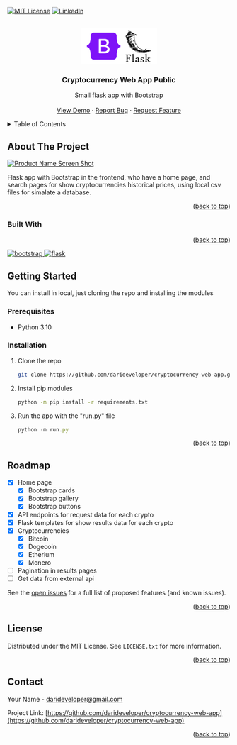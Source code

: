 <!-- Improved compatibility of back to top link: See: https://github.com/darideveloper/cryptocurrency-web-app/pull/73 -->
<a name="readme-top"></a>
<!--
*** Thanks for checking out the Best-README-Template. If you have a suggestion
*** that would make this better, please fork the repo and create a pull request
*** or simply open an issue with the tag "enhancement".
*** Don't forget to give the project a star!
*** Thanks again! Now go create something AMAZING! :D
-->



<!-- PROJECT SHIELDS -->
<!--
*** I'm using markdown "reference style" links for readability.
*** Reference links are enclosed in brackets [ ] instead of parentheses ( ).
*** See the bottom of this document for the declaration of the reference variables
*** for contributors-url, forks-url, etc. This is an optional, concise syntax you may use.
*** https://www.markdownguide.org/basic-syntax/#reference-style-links
-->
[![MIT License][license-shield]][license-url]
[![LinkedIn][linkedin-shield]][linkedin-url]



<!-- PROJECT LOGO -->
<br />
<div align="center">
  <a href="https://github.com/darideveloper/cryptocurrency-web-app">
    <img src="./static/imgs/logo.png" alt="Logo" height="80">
  </a>

  <h3 align="center">Cryptocurrency Web App
Public</h3>

  <p align="center">
    Small flask app with Bootstrap
    <br />
    <br />
    <a href="https://cryptocurrency-web-app.onrender.com">View Demo</a>
    ·
    <a href="https://github.com/darideveloper/cryptocurrency-web-app/issues">Report Bug</a>
    ·
    <a href="https://github.com/darideveloper/cryptocurrency-web-app/issues">Request Feature</a>
  </p>
</div>



<!-- TABLE OF CONTENTS -->
<details>
  <summary>Table of Contents</summary>
  <ol>
    <li>
      <a href="#about-the-project">About The Project</a>
      <ul>
        <li><a href="#built-with">Built With</a></li>
      </ul>
    </li>
    <li>
      <a href="#getting-started">Getting Started</a>
      <ul>
        <li><a href="#prerequisites">Prerequisites</a></li>
        <li><a href="#installation">Installation</a></li>
      </ul>
    </li>
    <li><a href="#usage">Usage</a></li>
    <li><a href="#roadmap">Roadmap</a></li>
    <li><a href="#license">License</a></li>
    <li><a href="#contact">Contact</a></li>
  </ol>
</details>



<!-- ABOUT THE PROJECT -->
## About The Project

[![Product Name Screen Shot][product-screenshot]](https://example.com)

Flask app with Bootstrap in the frontend, who have a home page, and search pages for show cryptocurrencies historical prices, using local csv files for simalate a database.

<p align="right">(<a href="#readme-top">back to top</a>)</p>



### Built With



<p align="right">(<a href="#readme-top">back to top</a>)</p>

<a href="https://getbootstrap.com/">
  <img src="https://cdn.svgporn.com/logos/bootstrap.svg" width="60" alt="bootstrap" title="bootstrap">
</a>
<a href="https://flask.palletsprojects.com/en/2.2.x/">
  <img src="https://cdn.svgporn.com/logos/flask.svg" width="50" alt="flask" title="flask">
</a>

<!-- GETTING STARTED -->
## Getting Started

You can install in local, just cloning the repo and installing the modules

### Prerequisites

* Python 3.10

### Installation

1. Clone the repo
   ```sh
   git clone https://github.com/darideveloper/cryptocurrency-web-app.git
   ```
2. Install pip modules
    ```sh
    python -m pip install -r requirements.txt
    ```
3. Run the app with the "run.py" file
   ```js
   python -m run.py
   ```

<p align="right">(<a href="#readme-top">back to top</a>)</p>

<!-- ROADMAP -->
## Roadmap

- [x] Home page
  - [x] Bootstrap cards
  - [x] Bootstrap gallery
  - [x] Bootstrap buttons
- [x] API endpoints for request data for each crypto
- [x] Flask templates for show results data for each crypto
- [x] Cryptocurrencies
  - [x] Bitcoin
  - [x] Dogecoin
  - [x] Etherium
  - [x] Monero
- [ ] Pagination in results pages
- [ ] Get data from external api

See the [open issues](https://github.com/darideveloper/cryptocurrency-web-app/issues) for a full list of proposed features (and known issues).

<p align="right">(<a href="#readme-top">back to top</a>)</p>


<!-- LICENSE -->
## License

Distributed under the MIT License. See `LICENSE.txt` for more information.

<p align="right">(<a href="#readme-top">back to top</a>)</p>



<!-- CONTACT -->
## Contact

Your Name - darideveloper@gmail.com

Project Link: [https://github.com/darideveloper/cryptocurrency-web-app](https://github.com/darideveloper/cryptocurrency-web-app)

<p align="right">(<a href="#readme-top">back to top</a>)</p>


<!-- MARKDOWN LINKS & IMAGES -->
<!-- https://www.markdownguide.org/basic-syntax/#reference-style-links -->
[contributors-shield]: https://img.shields.io/github/contributors/othneildrew/Best-README-Template.svg?style=for-the-badge
[contributors-url]: https://github.com/darideveloper/cryptocurrency-web-app/graphs/contributors
[forks-shield]: https://img.shields.io/github/forks/othneildrew/Best-README-Template.svg?style=for-the-badge
[forks-url]: https://github.com/darideveloper/cryptocurrency-web-app/network/members
[stars-shield]: https://img.shields.io/github/stars/othneildrew/Best-README-Template.svg?style=for-the-badge
[stars-url]: https://github.com/darideveloper/cryptocurrency-web-app/stargazers
[issues-shield]: https://img.shields.io/github/issues/othneildrew/Best-README-Template.svg?style=for-the-badge
[issues-url]: https://github.com/darideveloper/cryptocurrency-web-app/issues
[license-shield]: https://img.shields.io/github/license/othneildrew/Best-README-Template.svg?style=for-the-badge
[license-url]: https://github.com/darideveloper/cryptocurrency-web-app/blob/master/LICENSE.txt
[linkedin-shield]: https://img.shields.io/badge/-LinkedIn-black.svg?style=for-the-badge&logo=linkedin&colorB=555
[linkedin-url]: https://linkedin.com/in/othneildrew
[product-screenshot]: ./static/imgs/screenshot.gif
[Next-url]: https://nextjs.org/
[React.js]: https://img.shields.io/badge/React-20232A?style=for-the-badge&logo=react&logoColor=61DAFB
[React-url]: https://reactjs.org/
[Vue.js]: https://img.shields.io/badge/Vue.js-35495E?style=for-the-badge&logo=vuedotjs&logoColor=4FC08D
[Vue-url]: https://vuejs.org/
[Angular.io]: https://img.shields.io/badge/Angular-DD0031?style=for-the-badge&logo=angular&logoColor=white
[Angular-url]: https://angular.io/
[Svelte.dev]: https://img.shields.io/badge/Svelte-4A4A55?style=for-the-badge&logo=svelte&logoColor=FF3E00
[Svelte-url]: https://svelte.dev/
[Laravel.com]: https://img.shields.io/badge/Laravel-FF2D20?style=for-the-badge&logo=laravel&logoColor=white
[Laravel-url]: https://laravel.com
[Bootstrap.com]: https://img.shields.io/badge/Bootstrap-563D7C?style=for-the-badge&logo=bootstrap&logoColor=white
[Bootstrap-url]: https://getbootstrap.com
[JQuery.com]: https://img.shields.io/badge/jQuery-0769AD?style=for-the-badge&logo=jquery&logoColor=white
[JQuery-url]: https://jquery.com 
